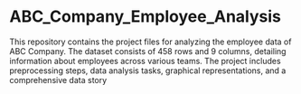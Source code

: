 # ABC_Company_Employee_Analysis
This repository contains the project files for analyzing the employee data of ABC Company. The dataset consists of 458 rows and 9 columns, detailing information about employees across various teams. The project includes preprocessing steps, data analysis tasks, graphical representations, and a comprehensive data story
